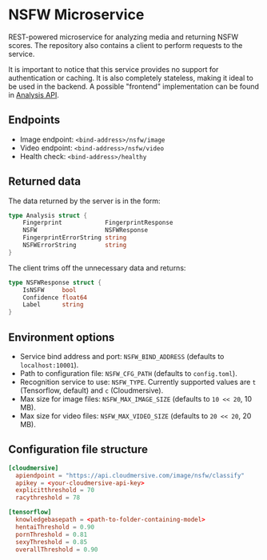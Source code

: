 # NSFW Microservice

REST-powered microservice for analyzing media and returning NSFW scores.
The repository also contains a client to perform requests to the service.

It is important to notice that this service provides no support for authentication or caching. It is also completely stateless, making it ideal to be used in the backend. A possible "frontend" implementation can be found in [Analysis API](https://gitlab.com/shitposting/analysis-api).

## Endpoints

- Image endpoint: `<bind-address>/nsfw/image`
- Video endpoint: `<bind-address>/nsfw/video`
- Health check: `<bind-address>/healthy`

## Returned data

The data returned by the server is in the form:

```go
type Analysis struct {
    Fingerprint            FingerprintResponse
    NSFW                   NSFWResponse
    FingerprintErrorString string
    NSFWErrorString        string
}

```

The client trims off the unnecessary data and returns:

```go
type NSFWResponse struct {
    IsNSFW     bool
    Confidence float64
    Label      string
}
```

## Environment options

- Service bind address and port: `NSFW_BIND_ADDRESS` (defaults to `localhost:10001`).
- Path to configuration file: `NSFW_CFG_PATH` (defaults to `config.toml`).
- Recognition service to use: `NSFW_TYPE`. Currently supported values are `t` (Tensorflow, default) and `c` (Cloudmersive).
- Max size for image files: `NSFW_MAX_IMAGE_SIZE` (defaults to `10 << 20`, 10 MB).
- Max size for video files: `NSFW_MAX_VIDEO_SIZE` (defaults to `20 << 20`, 20 MB).

## Configuration file structure

```toml
[cloudmersive]
  apiendpoint = "https://api.cloudmersive.com/image/nsfw/classify"
  apikey = <your-cloudmersive-api-key>
  explicitthreshold = 70
  racythreshold = 78

[tensorflow]
  knowledgebasepath = <path-to-folder-containing-model>
  hentaiThreshold = 0.90
  pornThreshold = 0.81
  sexyThreshold = 0.85
  overallThreshold = 0.90
```

